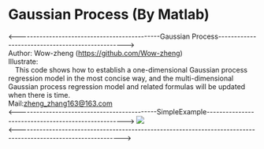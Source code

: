 # Gaussian Process (By Matlab)
<---------------------------------------------Gaussian Process------------------------------------------------->  
Author: Wow-zheng                                                                   (https://github.com/Wow-zheng)  
Illustrate:  
&emsp;This code shows how to establish a one-dimensional Gaussian process regression model in the most concise way, 
and the multi-dimensional Gaussian process regression model and related formulas will be updated when there is time.   
Mail:zheng_zhang163@163.com  
<--------------------------------------------SimpleExample---------------------------------------------------->
![](https://github.com/Wow-zheng/Gaussian-Process/blob/master/Picture/Gaussian_Process_SimpleExample.png)  
<--------------------------------------------------------------------------------------------------------------->  


